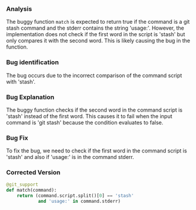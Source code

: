 ### Analysis
The buggy function `match` is expected to return true if the command is a git stash command and the stderr contains the string 'usage:'. However, the implementation does not check if the first word in the script is 'stash' but only compares it with the second word. This is likely causing the bug in the function.

### Bug identification
The bug occurs due to the incorrect comparison of the command script with 'stash'.

### Bug Explanation
The buggy function checks if the second word in the command script is 'stash' instead of the first word. This causes it to fail when the input command is 'git stash' because the condition evaluates to false.

### Bug Fix
To fix the bug, we need to check if the first word in the command script is 'stash' and also if 'usage:' is in the command stderr.

### Corrected Version
```python
@git_support
def match(command):
    return (command.script.split()[0] == 'stash'
            and 'usage:' in command.stderr)
```